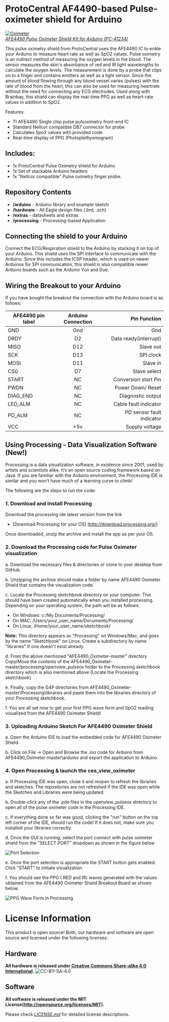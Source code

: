ProtoCentral AF4490-based Pulse-oximeter shield for Arduino
================================
[![Oximeter](https://www.protocentral.com/3782-thickbox_default/afe4490-pulse-oximeter-shield-kit-for-arduino.jpg)  
*AFE4490 Pulse Oximeter Shield Kit for Arduino (PC-41234)*](https://www.protocentral.com/biomedical/996-afe4490-pulse-oximeter-shield-kit-for-arduino-642078949425.html)

This pulse oximetry shield from ProtoCentral uses the AFE4490 IC to enble your Arduino to measure heart rate as well as SpO2 values.
Pulse oximetry is an indirect method of measuring the oxygen levels in the blood. The sensor measures the skin's absorbance of red and IR light wavelengths to calculate the oxygen levels. The measurement is done by a probe that clips on to a finger and contains emitters as well as a light sensor.
Since the amount of blood flowing through any blood vessel varies (pulses) with the rate of blood from the heart, this can also be used for measuring heartrate without the need for connecting any ECG electrodes. 
Used along with Brainbay, this shield can display the real-time PPG as well as heart-rate values in addition to SpO2.

Features:
* TI AFE4490 Single chip pulse pulsoximetry front-end IC
* Standard Nellcor compatible DB7 connector for probe
* Calculates Spo2 values with provided code
* Real-time display of PPG (Photoplethysmogram)

Includes:
----------
* 1x ProtoCentral Pulse Oximetry shield for Arduino
* 1x Set of stackable Arduino headers
* 1x "Nellcor compatible" Pulse oximetry finger probe. 

Repository Contents
-------------------
* **/arduino** - Arduino library and example sketch
* **/hardware** - All Eagle design files (.brd, .sch)
* **/extras** - datasheets and extras
* **/processing** - Processing-based Application

Connecting the shield to your Arduino
-------------------------------------
 Connect the ECG/Respiration shield to the Arduino by stacking it on top of your Arduino. This shield uses the SPI interface  to communicate with the Arduino. Since this includes the ICSP header, which is used on newer Arduinos for SPI communication,  this shield is also compatible newer Arduino boards such as the Arduino Yun and Due.


Wiring the Breakout to your Arduino
------------------------------------
 If you have bought the breakout the connection with the Arduino board is as follows:
 
|AFE4490 pin label| Arduino Connection   |Pin Function                  |
|----------------- |:--------------------:|-----------------:           |
| GND              | Gnd                  |  Gnd                        |             
| DRDY             | D2                   |  Data ready(interrupt)      |
| MISO             | D12                  |  Slave out                  |
| SCK              | D13                  |  SPI clock                  |
| MOSI             | D11                  |  Slave in                   |
| CS0              | D7                   |  Slave select               |
| START            | NC                   |  Conversion start Pin       |
| PWDN             | NC                   |  Power Down/ Reset          |
| DIAG_END         | NC                   |  Diagnostic output          |
| LED_ALM          | NC                   |  Cable fault indicator      |
| PD_ALM           | NC                   |  PD sensor fault indicator  |
| VCC              | +5v                  |  Supply voltage             |

Using Processing - Data Visualization Software (New!)
-----------------------------------------------------
 Processing is a data visualization software, in existence since 2001, used by artists and scientists alike. It’s an open source coding framework based on Java. If you are familiar with the Arduino environment, the Processing IDE is similar and you won’t have much of a learning curve to climb!
 
 The following are the steps to run the code:

### 1. Download and Install Processing 

 Download the processing ide latest version from the link

* [Download Processing for your OS] (http://download.processing.org/)

Once downloaded, unzip the archive and install the app as per your OS.

### 2. Download the Processing code for Pulse Oximeter visualization

 a. Download the necessary files & directories or clone to your desktop from GitHub.

 b. Unzipping the archive should make a folder by name AFE4490 Oximeter Shield that contains the visualization code.

 c. Locate the Processing sketchbook directory on your computer. This should have been created automatically when you installed processing. Depending on your operating system, the path will be as follows:

* On Windows: c:/My Documents/Processing/
* On MAC: /Users/your_user_name/Documents/Processing/
* On Linux: /Home/your_user_name/sketchbook/

**Note:** This directory appears as "Processing" on Windows/Mac, and goes by the name "Sketchbook" on Linux. Create a subdirectory by name "libraries" if one doesn't exist already.

 d. From the above mentioned "AFE4490_Oximeter-master" directory Copy/Move the contents of the AFE4490_Oximeter-master/processing/openview_pulseox folder to the Processing sketchbook directory which is also mentioned above (Locate the Processing sketchbook)

 e. Finally, copy the G4P directories from AFE4490_Oximeter-master\Processing\libraries and paste them into the libraries directory of your Processing sketchbook.

 f. You are all set now to get your first PPG wave form and SpO2 reading visualized from the AFE4490 Oximeter Shield!

### 3. Uploading Arduino Sketch For AFE4490 Oximeter Shield

 a. Open the Arduino IDE to load the embedded code for AFE4490 Oximeter Shield.

 b. Click on File -> Open and Browse the .ino code for Arduino from AFE4490_Oximeter-master\arduino and export the application to Arduino.

### 4. Open Processing & launch the ces_view_oximeter

 a. If Processing IDE was open, close it and reopen to refresh the libraries and sketches. The repositories are not refreshed if the IDE was open while the Sketches and Libraries were being updated.

 b. Double-click any of the .pde files in the openview_pulseox directory to open all of the pulse oximeter code in the Processing IDE.

 c. If everything done so far was good, clicking the "run" button on the top left corner of the IDE, should run the code! If it does not, make sure you installed your libraries correctly.

 d. Once the GUI is running, select the port connect with pulse oximeter shield from the "SELECT PORT" dropdown as shown in the figure below

![Port Selection](https://github.com/Protocentral/AFE4400_Oximeter/blob/master/Processing/Final%20Output/Port-Selection.png)

 e. Once the port selection is appropriate the START button gets enabled. Click "START" to initiate visualization

 f. You should see the PPG ( RED and IR) waves generated with the values obtained from the AFE4490 Oximeter Shield Breakout Board as shown below.

![PPG Wave Form in Processing](https://github.com/Protocentral/AFE4490_Oximeter/blob/master/Processing/Final%20Output/output.png)

License Information
===================
This product is open source! Both, our hardware and software are open source and licensed under the following licenses:

Hardware
---------
**All hardware is released under [Creative Commons Share-alike 4.0 International](http://creativecommons.org/licenses/by-sa/4.0/).**
![CC-BY-SA-4.0](https://i.creativecommons.org/l/by-sa/4.0/88x31.png)

Software
--------
**All software is released under the MIT License(http://opensource.org/licenses/MIT).**

Please check [*LICENSE.md*](LICENSE.md) for detailed license descriptions.
